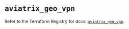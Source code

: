 # `aviatrix_geo_vpn`

Refer to the Terraform Registry for docs: [`aviatrix_geo_vpn`](https://registry.terraform.io/providers/aviatrixsystems/aviatrix/8.1.10/docs/resources/geo_vpn).
